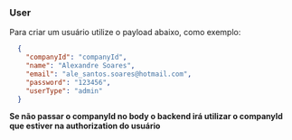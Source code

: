 ### User
Para criar um usuário  utilize o payload abaixo, como exemplo:

```json
  {
    "companyId": "companyId",
    "name": "Alexandre Soares",
    "email": "ale_santos.soares@hotmail.com",
    "password": "123456",
    "userType": "admin"
  }
```
**Se não passar o companyId no body o backend irá utilizar o companyId que estiver na authorization do usuário**